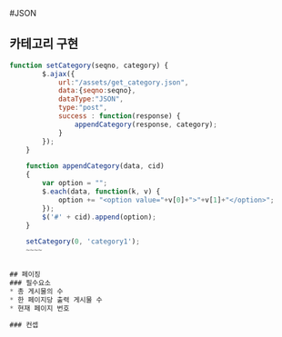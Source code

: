 #JSON
## 카테고리 구현
~~~ javascript 
function setCategory(seqno, category) {
		$.ajax({
			url:"/assets/get_category.json",
		    data:{seqno:seqno}, 
		    dataType:"JSON", 
		    type:"post",
		    success : function(response) {
		    	appendCategory(response, category);
		    }
		});
	}

	function appendCategory(data, cid)
	{
		var option = "";
		$.each(data, function(k, v) {
			option += "<option value="+v[0]+">"+v[1]+"</option>";
		});
		$('#' + cid).append(option);
	}

	setCategory(0, 'category1');
	~~~~


## 페이징
### 필수요소
* 총 게시물의 수
* 한 페이지당 출력 게시물 수
* 현재 페이지 번호

### 컨셉


